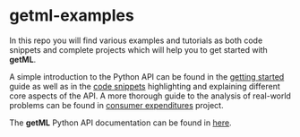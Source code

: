 # getml-examples

In this repo you will find various examples and tutorials as both code
snippets and complete projects which will help you to get started with
**getML**.

A simple introduction to the Python API can be found in the [getting
started](python/getting_started/getting_started.ipynb) guide as well
as in the [code snippets](python/snippets/) highlighting and
explaining different core aspects of the API. A more thorough guide to
the analysis of real-world problems can be found in [consumer
expenditures](python/projects/consumer_expenditures/)
project.

The **getML** Python API documentation can be found in
[here](https://docs.get.ml).
